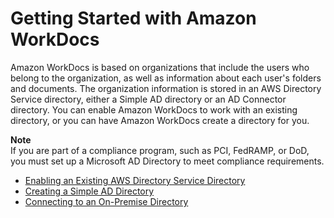 # Getting Started with Amazon WorkDocs<a name="getting_started"></a>

Amazon WorkDocs is based on organizations that include the users who belong to the organization, as well as information about each user's folders and documents\. The organization information is stored in an AWS Directory Service directory, either a Simple AD directory or an AD Connector directory\. You can enable Amazon WorkDocs to work with an existing directory, or you can have Amazon WorkDocs create a directory for you\. 

**Note**  
If you are part of a compliance program, such as PCI, FedRAMP, or DoD, you must set up a Microsoft AD Directory to meet compliance requirements\.


+ [Enabling an Existing AWS Directory Service Directory](connect_wsp.md)
+ [Creating a Simple AD Directory](create_directory.md)
+ [Connecting to an On\-Premise Directory](connect_directory.md)